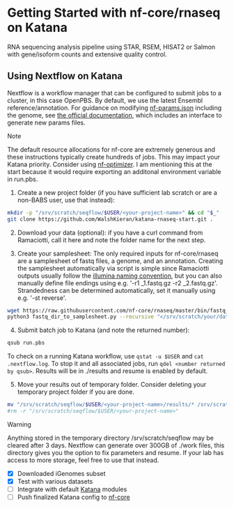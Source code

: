 # Getting Started with nf-core/rnaseq on Katana

RNA sequencing analysis pipeline using STAR, RSEM, HISAT2 or Salmon with gene/isoform counts and extensive quality control.

## Using Nextflow on Katana

Nextflow is a workflow manager that can be configured to submit jobs to a cluster, in this case OpenPBS. By default, we use the latest Ensembl reference/annotation. For guidance on modifying [nf-params.json](nf-params.json) including the genome, see [the official documentation](https://nf-co.re/rnaseq/usage), which includes an interface to generate new params files.

> [!NOTE] 
> The default resource allocations for nf-core are extremely generous and these instructions typically create hundreds of jobs.
> This may impact your Katana priority. Consider using [nf-optimizer](https://github.com/WalshKieran/nf-optimizer).
> I am mentioning this at the start because it would require exporting an additonal environment variable in run.pbs.

1. Create a new project folder (if you have sufficient lab scratch or are a non-BABS user, use that instead):
```bash
mkdir -p "/srv/scratch/seqflow/$USER/<your-project-name>" && cd "$_"
git clone https://github.com/WalshKieran/katana-rnaseq-start.git .
```
2. Download your data (optional):
if you have a curl command from Ramaciotti, call it here and note the folder name for the next step.

3. Create your samplesheet: The only required inputs for nf-core/rnaseq are a samplesheet of fastq files, a genome, and an annotation. Creating the samplesheet automatically via script is simple since Ramaciotti outputs usually follow the [illumina naming convention](https://support.illumina.com/help/BaseSpace_OLH_009008/Content/Source/Informatics/BS/NamingConvention_FASTQ-files-swBS.htm), but you can also manually define file endings using e.g. '-r1 _1.fastq.gz -r2 _2.fastq.gz'. Strandedness can be determined automatically, set it manually using e.g. '-st reverse'.
```bash
wget https://raw.githubusercontent.com/nf-core/rnaseq/master/bin/fastq_dir_to_samplesheet.py
python3 fastq_dir_to_samplesheet.py --recursive "</srv/scratch/your/data>" ./samplesheet.csv
```

4. Submit batch job to Katana (and note the returned number):
```bash
qsub run.pbs
```
To check on a running Katana workflow, use `qstat -u $USER` and `cat .nextflow.log`. To stop it and all associated jobs, run `qdel <number returned by qsub>`. Results will be in ./results and resume is enabled by default.

5. Move your results out of temporary folder. Consider deleting your temporary project folder if you are done.
```bash
mv "/srv/scratch/seqflow/$USER/<your-project-name>/results/* /srv/scratch/$USER/<your-project-name>"
#rm -r "/srv/scratch/seqflow/$USER/<your-project-name>"
```

> [!WARNING] 
> Anything stored in the temporary directory /srv/scratch/seqflow may be cleared after 3 days. Nextflow can generate over 300GB of ./work files, this directory gives you the option to fix parameters and resume. If your lab has access to more storage, feel free to use that instead.

- [x] Downloaded iGenomes subset
- [x] Test with various datasets
- [ ] Integrate with default [Katana](https://docs.restech.unsw.edu.au) modules
- [ ] Push finalized Katana config to [nf-core](https://github.com/nf-core/configs)

